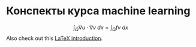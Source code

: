 # Конспекты курса machine learning

$$\int_\Omega \nabla u \cdot \nabla v~dx = \int_\Omega fv~dx$$
Also check out this [LaTeX introduction](https://en.wikibooks.org/wiki/LaTeX/Mathematics).

